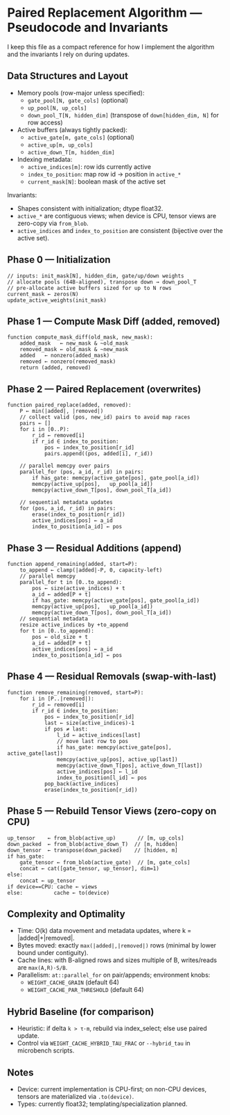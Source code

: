 # Paired Replacement Algorithm — Pseudocode and Invariants

I keep this file as a compact reference for how I implement the algorithm and the invariants I rely on during updates.

## Data Structures and Layout

- Memory pools (row-major unless specified):
  - `gate_pool[N, gate_cols]` (optional)
  - `up_pool[N, up_cols]`
  - `down_pool_T[N, hidden_dim]` (transpose of `down[hidden_dim, N]` for row access)
- Active buffers (always tightly packed):
  - `active_gate[m, gate_cols]` (optional)
  - `active_up[m, up_cols]`
  - `active_down_T[m, hidden_dim]`
- Indexing metadata:
  - `active_indices[m]`: row ids currently active
  - `index_to_position`: map row id → position in `active_*`
  - `current_mask[N]`: boolean mask of the active set

Invariants:
- Shapes consistent with initialization; dtype float32.
- `active_*` are contiguous views; when device is CPU, tensor views are zero-copy via `from_blob`.
- `active_indices` and `index_to_position` are consistent (bijective over the active set).

## Phase 0 — Initialization
```
// inputs: init_mask[N], hidden_dim, gate/up/down weights
// allocate pools (64B-aligned), transpose down → down_pool_T
// pre-allocate active buffers sized for up to N rows
current_mask ← zeros(N)
update_active_weights(init_mask)
```

## Phase 1 — Compute Mask Diff (added, removed)
```
function compute_mask_diff(old_mask, new_mask):
    added_mask   ← new_mask & ~old_mask
    removed_mask ← old_mask & ~new_mask
    added   ← nonzero(added_mask)
    removed ← nonzero(removed_mask)
    return (added, removed)
```

## Phase 2 — Paired Replacement (overwrites)
```
function paired_replace(added, removed):
    P ← min(|added|, |removed|)
    // collect valid (pos, new_id) pairs to avoid map races
    pairs ← []
    for i in [0..P):
        r_id ← removed[i]
        if r_id ∈ index_to_position:
            pos ← index_to_position[r_id]
            pairs.append((pos, added[i], r_id))

    // parallel memcpy over pairs
    parallel_for (pos, a_id, r_id) in pairs:
        if has_gate: memcpy(active_gate[pos], gate_pool[a_id])
        memcpy(active_up[pos],   up_pool[a_id])
        memcpy(active_down_T[pos], down_pool_T[a_id])

    // sequential metadata updates
    for (pos, a_id, r_id) in pairs:
        erase(index_to_position[r_id])
        active_indices[pos] ← a_id
        index_to_position[a_id] ← pos
```

## Phase 3 — Residual Additions (append)
```
function append_remaining(added, start=P):
    to_append ← clamp(|added|-P, 0, capacity-left)
    // parallel memcpy
    parallel_for t in [0..to_append):
        pos ← size(active_indices) + t
        a_id ← added[P + t]
        if has_gate: memcpy(active_gate[pos], gate_pool[a_id])
        memcpy(active_up[pos],   up_pool[a_id])
        memcpy(active_down_T[pos], down_pool_T[a_id])
    // sequential metadata
    resize active_indices by +to_append
    for t in [0..to_append):
        pos ← old_size + t
        a_id ← added[P + t]
        active_indices[pos] ← a_id
        index_to_position[a_id] ← pos
```

## Phase 4 — Residual Removals (swap-with-last)
```
function remove_remaining(removed, start=P):
    for i in [P..|removed|):
        r_id ← removed[i]
        if r_id ∈ index_to_position:
            pos ← index_to_position[r_id]
            last ← size(active_indices)-1
            if pos ≠ last:
                l_id ← active_indices[last]
                // move last row to pos
                if has_gate: memcpy(active_gate[pos], active_gate[last])
                memcpy(active_up[pos], active_up[last])
                memcpy(active_down_T[pos], active_down_T[last])
                active_indices[pos] ← l_id
                index_to_position[l_id] ← pos
            pop_back(active_indices)
            erase(index_to_position[r_id])
```

## Phase 5 — Rebuild Tensor Views (zero-copy on CPU)
```
up_tensor    ← from_blob(active_up)       // [m, up_cols]
down_packed  ← from_blob(active_down_T)  // [m, hidden]
down_tensor  ← transpose(down_packed)    // [hidden, m]
if has_gate:
    gate_tensor ← from_blob(active_gate)  // [m, gate_cols]
    concat ← cat([gate_tensor, up_tensor], dim=1)
else:
    concat ← up_tensor
if device==CPU: cache ← views
else:          cache ← to(device)
```

## Complexity and Optimality
- Time: O(k) data movement and metadata updates, where k = |added|+|removed|.
- Bytes moved: exactly `max(|added|,|removed|)` rows (minimal by lower bound under contiguity).
- Cache lines: with B-aligned rows and sizes multiple of B, writes/reads are `max(A,R)·S/B`.
- Parallelism: `at::parallel_for` on pair/appends; environment knobs:
  - `WEIGHT_CACHE_GRAIN` (default 64)
  - `WEIGHT_CACHE_PAR_THRESHOLD` (default 64)

## Hybrid Baseline (for comparison)
- Heuristic: if delta `k > τ·m`, rebuild via index_select; else use paired update.
- Control via `WEIGHT_CACHE_HYBRID_TAU_FRAC` or `--hybrid_tau` in microbench scripts.

## Notes
- Device: current implementation is CPU-first; on non-CPU devices, tensors are materialized via `.to(device)`.
- Types: currently float32; templating/specialization planned.
